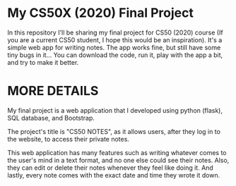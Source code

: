 # My CS50X (2020) Final Project
In this repository I'll be sharing my final project for CS50 (2020) course (If you are a current CS50 student, I hope this would be an inspiration). It's a simple web app for writing notes. The app works fine, but still have some tiny bugs in it... You can download the code, run it, play with the app a bit, and try to make it better.


# MORE DETAILS
My final project is a web application that I developed using python (flask), SQL database, and Bootstrap.

The project's title is "CS50 NOTES", as it allows users, after they log in to the website, to access their private notes.

This web application has many features such as writing whatever comes to the user's mind in a text format, and no one else could see their notes. Also, they can edit or delete their notes whenever they feel like doing it. And lastly, every note comes with the exact date and time they wrote it down.
